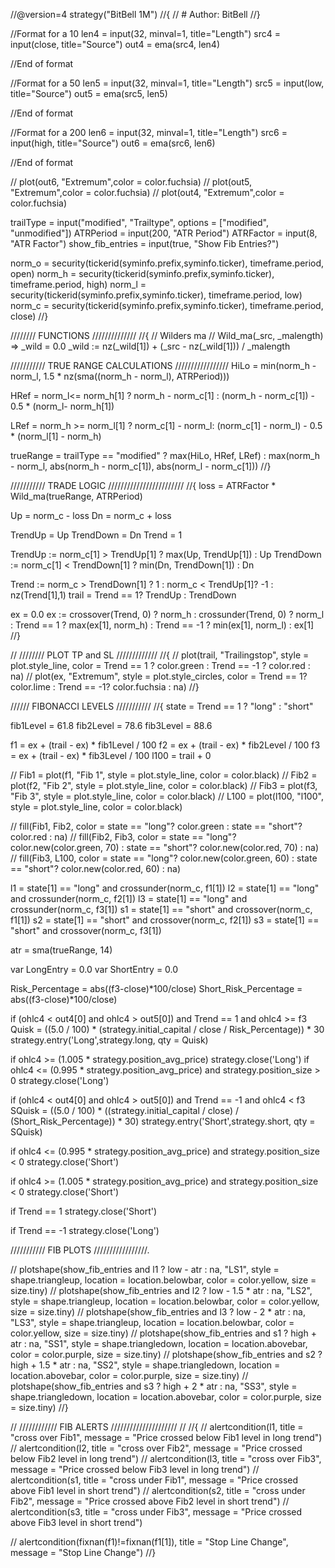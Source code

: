 
//@version=4
strategy("BitBell 1M")
//{
// # Author: BitBell
//}







//Format for a 10
len4 = input(32, minval=1, title="Length")
src4 = input(close, title="Source")
out4 = ema(src4, len4)

//End of format

//Format for a 50
len5 = input(32, minval=1, title="Length")
src5 = input(low, title="Source")
out5 = ema(src5, len5)

//End of format

//Format for a 200
len6 = input(32, minval=1, title="Length")
src6 = input(high, title="Source")
out6 = ema(src6, len6)

//End of format

// plot(out6, "Extremum",color = color.fuchsia)
// plot(out5, "Extremum",color = color.fuchsia)
// plot(out4, "Extremum",color = color.fuchsia)









trailType        = input("modified", "Trailtype", options = ["modified", "unmodified"])
ATRPeriod        = input(200, "ATR Period")
ATRFactor        = input(8, "ATR Factor")
show_fib_entries = input(true, "Show Fib Entries?")

norm_o = security(tickerid(syminfo.prefix,syminfo.ticker), timeframe.period, open)
norm_h = security(tickerid(syminfo.prefix,syminfo.ticker), timeframe.period, high)
norm_l = security(tickerid(syminfo.prefix,syminfo.ticker), timeframe.period, low)
norm_c = security(tickerid(syminfo.prefix,syminfo.ticker), timeframe.period, close)
//}

//////// FUNCTIONS //////////////
//{
// Wilders ma //
Wild_ma(_src, _malength) =>
    _wild  = 0.0
    _wild := nz(_wild[1]) + (_src - nz(_wild[1])) / _malength

/////////// TRUE RANGE CALCULATIONS /////////////////
HiLo = min(norm_h - norm_l, 1.5 * nz(sma((norm_h - norm_l), ATRPeriod)))

HRef = norm_l<= norm_h[1] ?
 norm_h - norm_c[1] :
 (norm_h - norm_c[1]) - 0.5 * (norm_l- norm_h[1])

LRef = norm_h >= norm_l[1] ?
 norm_c[1] - norm_l:
 (norm_c[1] - norm_l) - 0.5 * (norm_l[1] - norm_h)

trueRange =
 trailType == "modified" ? max(HiLo, HRef, LRef) :
 max(norm_h - norm_l, abs(norm_h - norm_c[1]), abs(norm_l - norm_c[1]))
//}


/////////// TRADE LOGIC ////////////////////////
//{
loss = ATRFactor * Wild_ma(trueRange, ATRPeriod)

Up = norm_c - loss
Dn = norm_c + loss

TrendUp   = Up
TrendDown = Dn
Trend     = 1

TrendUp   := norm_c[1] > TrendUp[1]   ? max(Up, TrendUp[1])   : Up
TrendDown := norm_c[1] < TrendDown[1] ? min(Dn, TrendDown[1]) : Dn

Trend := norm_c > TrendDown[1] ? 1 : norm_c < TrendUp[1]? -1 : nz(Trend[1],1)
trail = Trend == 1? TrendUp : TrendDown

ex = 0.0
ex :=
 crossover(Trend, 0)  ? norm_h :
 crossunder(Trend, 0) ? norm_l :
 Trend == 1  ? max(ex[1], norm_h) :
 Trend == -1 ? min(ex[1], norm_l) : ex[1]
//}

// //////// PLOT TP and SL /////////////
//{
// plot(trail, "Trailingstop", style = plot.style_line, color = Trend == 1 ? color.green : Trend == -1 ? color.red : na)
// plot(ex, "Extremum", style = plot.style_circles, color = Trend == 1? color.lime : Trend == -1? color.fuchsia : na)
//}

////// FIBONACCI LEVELS ///////////
//{
state = Trend == 1 ? "long" : "short"

fib1Level = 61.8
fib2Level = 78.6
fib3Level = 88.6

f1 = ex + (trail - ex) * fib1Level / 100
f2 = ex + (trail - ex) * fib2Level / 100
f3 = ex + (trail - ex) * fib3Level / 100
l100 = trail + 0

// Fib1 = plot(f1,  "Fib 1", style = plot.style_line, color = color.black)
// Fib2 = plot(f2,  "Fib 2", style = plot.style_line, color = color.black)
// Fib3 = plot(f3,  "Fib 3", style = plot.style_line, color = color.black)
// L100 = plot(l100, "l100", style = plot.style_line, color = color.black)

// fill(Fib1, Fib2, color = state == "long"? color.green : state == "short"? color.red : na)
// fill(Fib2, Fib3, color = state == "long"? color.new(color.green, 70) : state == "short"? color.new(color.red, 70) : na)
// fill(Fib3, L100, color = state == "long"? color.new(color.green, 60) : state == "short"? color.new(color.red, 60) : na)

l1 = state[1] == "long" and crossunder(norm_c, f1[1])
l2 = state[1] == "long" and crossunder(norm_c, f2[1])
l3 = state[1] == "long" and crossunder(norm_c, f3[1])
s1 = state[1] == "short" and crossover(norm_c, f1[1])
s2 = state[1] == "short" and crossover(norm_c, f2[1])
s3 = state[1] == "short" and crossover(norm_c, f3[1])

atr = sma(trueRange, 14)

var LongEntry = 0.0
var ShortEntry = 0.0


Risk_Percentage = abs((f3-close)*100/close)
Short_Risk_Percentage = abs((f3-close)*100/close)





if (ohlc4 < out4[0] and ohlc4 > out5[0]) and Trend == 1 and ohlc4 >= f3
    Quisk = ((5.0 / 100) * (strategy.initial_capital / close / Risk_Percentage)) * 30
    strategy.entry('Long',strategy.long, qty = Quisk)

if ohlc4 >= (1.005 * strategy.position_avg_price)
    strategy.close('Long')
if ohlc4 <= (0.995 * strategy.position_avg_price) and strategy.position_size > 0
    strategy.close('Long')

if (ohlc4 < out4[0] and ohlc4 > out5[0]) and Trend == -1 and ohlc4 < f3
    SQuisk = ((5.0 / 100) * ((strategy.initial_capital / close) / (Short_Risk_Percentage)) * 30)
    strategy.entry('Short',strategy.short, qty = SQuisk)

if ohlc4 <= (0.995 * strategy.position_avg_price) and strategy.position_size < 0
    strategy.close('Short')

if ohlc4 >= (1.005 * strategy.position_avg_price) and strategy.position_size < 0
    strategy.close('Short')


if Trend == 1
    strategy.close('Short')

if Trend == -1
    strategy.close('Long')










/////////// FIB PLOTS /////////////////.

// plotshape(show_fib_entries and l1 ? low - atr : na, "LS1", style = shape.triangleup, location = location.belowbar, color = color.yellow, size = size.tiny)
// plotshape(show_fib_entries and l2 ? low - 1.5 * atr : na, "LS2", style = shape.triangleup, location = location.belowbar, color = color.yellow, size = size.tiny)
// plotshape(show_fib_entries and l3 ? low - 2 * atr : na, "LS3", style = shape.triangleup, location = location.belowbar, color = color.yellow, size = size.tiny)
// plotshape(show_fib_entries and s1 ? high + atr : na, "SS1", style = shape.triangledown, location = location.abovebar, color = color.purple, size = size.tiny)
// plotshape(show_fib_entries and s2 ? high + 1.5 * atr : na, "SS2", style = shape.triangledown, location = location.abovebar, color = color.purple, size = size.tiny)
// plotshape(show_fib_entries and s3 ? high + 2 * atr : na, "SS3", style = shape.triangledown, location = location.abovebar, color = color.purple, size = size.tiny)
//}


// //////////// FIB ALERTS /////////////////////
// //{
// alertcondition(l1, title = "cross over Fib1",  message = "Price crossed below Fib1 level in long trend")
// alertcondition(l2, title = "cross over Fib2",  message = "Price crossed below Fib2 level in long trend")
// alertcondition(l3, title = "cross over Fib3",  message = "Price crossed below Fib3 level in long trend")
// alertcondition(s1, title = "cross under Fib1", message = "Price crossed above Fib1 level in short trend")
// alertcondition(s2, title = "cross under Fib2", message = "Price crossed above Fib2 level in short trend")
// alertcondition(s3, title = "cross under Fib3", message = "Price crossed above Fib3 level in short trend")

// alertcondition(fixnan(f1)!=fixnan(f1[1]), title = "Stop Line Change", message = "Stop Line Change")
//}
